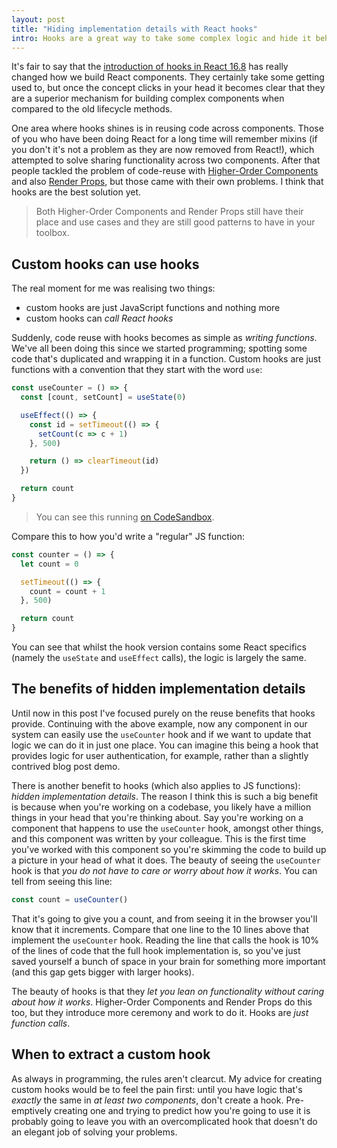```yaml
---
layout: post
title: "Hiding implementation details with React hooks"
intro: Hooks are a great way to take some complex logic and hide it behind a nice facade. In this post we'll discuss the how, why and when of doing this.
---
```


It's fair to say that the
[introduction of hooks in React 16.8](https://reactjs.org/blog/2019/02/06/react-v16.8.0.html)
has really changed how we build React components. They certainly take some
getting used to, but once the concept clicks in your head it becomes clear that
they are a superior mechanism for building complex components when compared to
the old lifecycle methods.

One area where hooks shines is in reusing code across components. Those of you
who have been doing React for a long time will remember mixins (if you don't
it's not a problem as they are now removed from React!), which attempted to
solve sharing functionality across two components. After that people tackled the
problem of code-reuse with
[Higher-Order Components](https://reactjs.org/docs/higher-order-components.html)
and also [Render Props](https://reactjs.org/docs/render-props.html), but those
came with their own problems. I think that hooks are the best solution yet.

> Both Higher-Order Components and Render Props still have their place and use
> cases and they are still good patterns to have in your toolbox.

## Custom hooks can use hooks

The real moment for me was realising two things:

* custom hooks are just JavaScript functions and nothing more
* custom hooks can _call React hooks_

Suddenly, code reuse with hooks becomes as simple as _writing functions_. We've
all been doing this since we started programming; spotting some code that's
duplicated and wrapping it in a function. Custom hooks are just functions with a
convention that they start with the word `use`:

```js
const useCounter = () => {
  const [count, setCount] = useState(0)

  useEffect(() => {
    const id = setTimeout(() => {
      setCount(c => c + 1)
    }, 500)

    return () => clearTimeout(id)
  })

  return count
}
```

> You can see this running [on CodeSandbox](https://codesandbox.io/s/f7552).

Compare this to how you'd write a "regular" JS function:

```js
const counter = () => {
  let count = 0

  setTimeout(() => {
    count = count + 1
  }, 500)

  return count
}
```

You can see that whilst the hook version contains some React specifics (namely
the `useState` and `useEffect` calls), the logic is largely the same.

## The benefits of hidden implementation details

Until now in this post I've focused purely on the reuse benefits that hooks
provide. Continuing with the above example, now any component in our system can
easily use the `useCounter` hook and if we want to update that logic we can do
it in just one place. You can imagine this being a hook that provides logic for
user authentication, for example, rather than a slightly contrived blog post
demo.

There is another benefit to hooks (which also applies to JS functions): _hidden
implementation details_. The reason I think this is such a big benefit is
because when you're working on a codebase, you likely have a million things in
your head that you're thinking about. Say you're working on a component that
happens to use the `useCounter` hook, amongst other things, and this component
was written by your colleague. This is the first time you've worked with this
component so you're skimming the code to build up a picture in your head of what
it does. The beauty of seeing the `useCounter` hook is that _you do not have to
care or worry about how it works_. You can tell from seeing this line:

```js
const count = useCounter()
```

That it's going to give you a count, and from seeing it in the browser you'll
know that it increments. Compare that one line to the 10 lines above that
implement the `useCounter` hook. Reading the line that calls the hook is 10% of
the lines of code that the full hook implementation is, so you've just saved
yourself a bunch of space in your brain for something more important (and this
gap gets bigger with larger hooks).

The beauty of hooks is that they _let you lean on functionality without caring
about how it works_. Higher-Order Components and Render Props do this too, but
they introduce more ceremony and work to do it. Hooks are _just function calls_.

## When to extract a custom hook

As always in programming, the rules aren't clearcut. My advice for creating
custom hooks would be to feel the pain first: until you have logic that's
_exactly_ the same in _at least two components_, don't create a hook.
Pre-emptively creating one and trying to predict how you're going to use it is
probably going to leave you with an overcomplicated hook that doesn't do an
elegant job of solving your problems.
